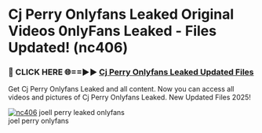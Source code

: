 # Cj Perry Onlyfans Leaked Original Videos 0nlyFans Leaked - Files Updated! (nc406)

<h3>🔴 CLICK HERE 🌐==►► <a href="https://tinyurl.com/2wckxsce" rel="nofollow">Cj Perry Onlyfans Leaked Updated Files</a></h3>

Get Cj Perry Onlyfans Leaked and all content. Now you can access all videos and pictures of Cj Perry Onlyfans Leaked. New Updated Files 2025!

[![nc406](https://i.imgur.com/AFduVYN.gif)](https://tinyurl.com/2wckxsce)
joell perry leaked onlyfans<br>
joel perry onlyfans